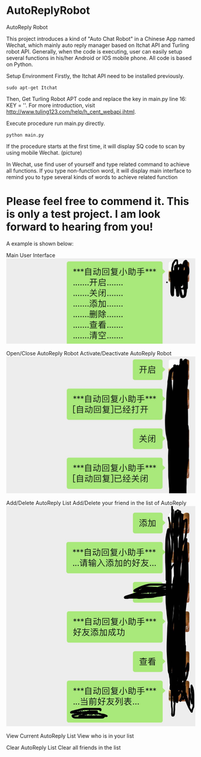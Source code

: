 # AutoReplyRobot
AutoReply Robot

This project introduces a kind of "Auto Chat Robot" in a Chinese App named Wechat, which mainly auto reply manager based on Itchat API and Turling robot API. Generally, when the code is executing, user can easily setup several functions in his/her Android or IOS mobile phone. All code is based on Python.

Setup Environment
Firstly, the Itchat API need to be installed previously.

    sudo apt-get Itchat

Then, Get Turling Robot APT code
and replace the key in main.py line 16: KEY = ''.
For more introduction, visit http://www.tuling123.com/help/h_cent_webapi.jhtml.

Execute procedure
run main.py directly. 

    python main.py

If the procedure starts at the first time, it will display SQ code to scan by using mobile Wechat.
(picture)

In Wechat, use find user of yourself and type related command to achieve all functions. If you type non-function word, it will display main interface to remind you to type several kinds of words to achieve related function

# Please feel free to commend it. This is only a test project. I am look forward to hearing from you!




A example is shown below:

Main User Interface
 ![image](https://github.com/baiye225/AutoReplyRobot/blob/master/Image/MainInterface.jpg)
 
Open/Close AutoReply Robot
Activate/Deactivate AutoReply Robot
 ![image](https://github.com/baiye225/AutoReplyRobot/blob/master/Image/TurnOnOffRobot.jpg)

Add/Delete AutoReply List
Add/Delete your friend in the list of AutoReply
 ![image](https://github.com/baiye225/AutoReplyRobot/blob/master/Image/AddUser.jpg)
 
View Current AutoReply List
View who is in your list

Clear AutoReply List
Clear all friends in the list


